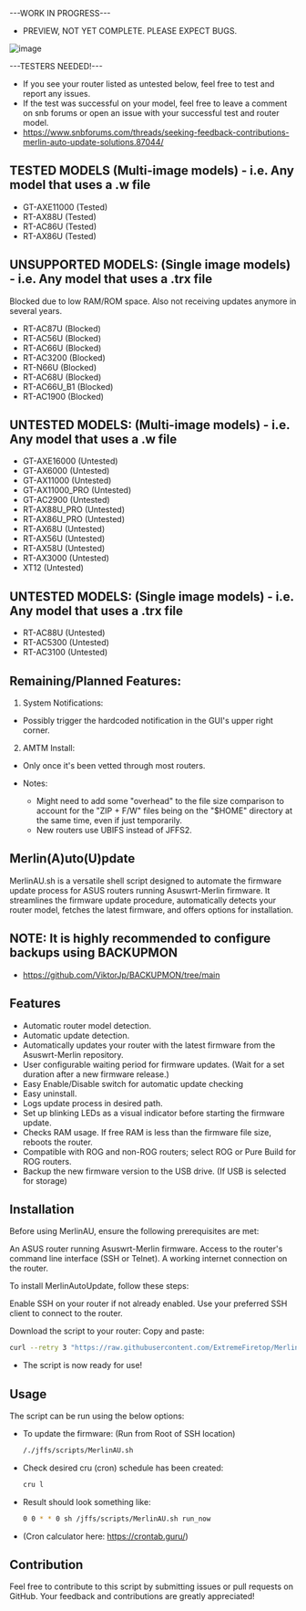 ---WORK IN PROGRESS--- 
- PREVIEW, NOT YET COMPLETE. PLEASE EXPECT BUGS.

![image](https://github.com/ExtremeFiretop/MerlinAutoUpdate-Router/assets/1971404/e948e3c3-9068-41ab-b8dc-3678a6eb4a68)

---TESTERS NEEDED!--- 
 - If you see your router listed as untested below, feel free to test and report any issues.
 - If the test was successful on your model, feel free to leave a comment on snb forums or open an issue with your successful test and router model.
 - https://www.snbforums.com/threads/seeking-feedback-contributions-merlin-auto-update-solutions.87044/

## TESTED MODELS (Multi-image models) - i.e. Any model that uses a .w file

 - GT-AXE11000 (Tested)
 - RT-AX88U (Tested)
 - RT-AC86U (Tested)
 - RT-AX86U (Tested)

## UNSUPPORTED MODELS: (Single image models) - i.e. Any model that uses a .trx file
Blocked due to low RAM/ROM space. Also not receiving updates anymore in several years.
   
 - RT-AC87U (Blocked)
 - RT-AC56U (Blocked)
 - RT-AC66U (Blocked)
 - RT-AC3200 (Blocked)
 - RT-N66U (Blocked)
 - RT-AC68U (Blocked)
 - RT-AC66U_B1 (Blocked)
 - RT-AC1900 (Blocked)

## UNTESTED MODELS: (Multi-image models) - i.e. Any model that uses a .w file

 - GT-AXE16000 (Untested)
 - GT-AX6000 (Untested)
 - GT-AX11000 (Untested)
 - GT-AX11000_PRO (Untested)
 - GT-AC2900 (Untested)
 - RT-AX88U_PRO (Untested)
 - RT-AX86U_PRO (Untested)
 - RT-AX68U (Untested)
 - RT-AX56U (Untested)
 - RT-AX58U (Untested)
 - RT-AX3000 (Untested)
 - XT12 (Untested)
 
## UNTESTED MODELS: (Single image models) - i.e. Any model that uses a .trx file

 - RT-AC88U (Untested)
 - RT-AC5300 (Untested)
 - RT-AC3100 (Untested)

## Remaining/Planned Features:
      
1. System Notifications:

- Possibly trigger the hardcoded notification in the GUI's upper right corner.

2. AMTM Install:
- Only once it's been vetted through most routers.

- Notes:
  - Might need to add some "overhead" to the file size comparison to account for the "ZIP + F/W" files being on the "$HOME" directory at the same time, even if just temporarily.
  - New routers use UBIFS instead of JFFS2.

## Merlin(A)uto(U)pdate

MerlinAU.sh is a versatile shell script designed to automate the firmware update process for ASUS routers running Asuswrt-Merlin firmware. 
It streamlines the firmware update procedure, automatically detects your router model, fetches the latest firmware, and offers options for installation.

## NOTE: It is highly recommended to configure backups using BACKUPMON
- https://github.com/ViktorJp/BACKUPMON/tree/main

## Features

- Automatic router model detection.
- Automatic update detection.
- Automatically updates your router with the latest firmware from the Asuswrt-Merlin repository.
- User configurable waiting period for firmware updates. (Wait for a set duration after a new firmware release.)
- Easy Enable/Disable switch for automatic update checking
- Easy uninstall.
- Logs update process in desired path.
- Set up blinking LEDs as a visual indicator before starting the firmware update.
- Checks RAM usage. If free RAM is less than the firmware file size, reboots the router.
- Compatible with ROG and non-ROG routers; select ROG or Pure Build for ROG routers.
- Backup the new firmware version to the USB drive. (If USB is selected for storage)

## Installation
Before using MerlinAU, ensure the following prerequisites are met:

An ASUS router running Asuswrt-Merlin firmware.
Access to the router's command line interface (SSH or Telnet).
A working internet connection on the router.

To install MerlinAutoUpdate, follow these steps:

Enable SSH on your router if not already enabled.
Use your preferred SSH client to connect to the router.

Download the script to your router:
Copy and paste:
```bash
curl --retry 3 "https://raw.githubusercontent.com/ExtremeFiretop/MerlinAutoUpdate-Router/master/MerlinAU.sh" -o "/jffs/scripts/MerlinAU.sh" && chmod +x "/jffs/scripts/MerlinAU.sh"
```
- The script is now ready for use!
  
## Usage

The script can be run using the below options:

- To update the firmware: (Run from Root of SSH location)
  ```bash
  /./jffs/scripts/MerlinAU.sh

- Check desired cru (cron) schedule has been created:
  ```bash
  cru l

- Result should look something like: 
  ```bash
  0 0 * * 0 sh /jffs/scripts/MerlinAU.sh run_now

- (Cron calculator here: https://crontab.guru/)
## Contribution
Feel free to contribute to this script by submitting issues or pull requests on GitHub. Your feedback and contributions are greatly appreciated!

